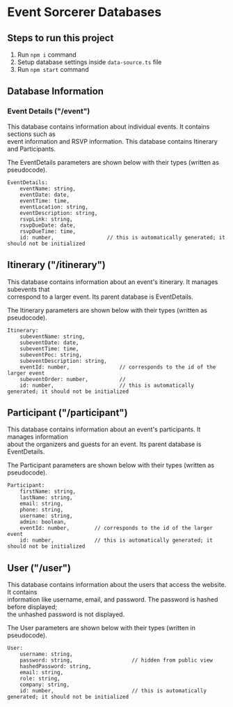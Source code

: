 # Event Sorcerer Databases

## Steps to run this project

1. Run `npm i` command
2. Setup database settings inside `data-source.ts` file
3. Run `npm start` command

## Database Information

### Event Details ("/event")

This database contains information about individual events. It contains sections such as \
event information and RSVP information. This database contains Itinerary and Participants.

The EventDetails parameters are shown below with their types (written as pseudocode).

```
EventDetails:
    eventName: string,
    eventDate: date,
    eventTime: time,
    eventLocation: string,
    eventDescription: string,
    rsvpLink: string,
    rsvpDueDate: date,
    rsvpDueTime: time,
    id: number,                 // this is automatically generated; it should not be initialized
```

## Itinerary ("/itinerary")

This database contains information about an event's itinerary. It manages subevents that \
correspond to a larger event. Its parent database is EventDetails.

The Itinerary parameters are shown below with their types (written as pseudocode).

```
Itinerary:
    subeventName: string,
    subeventDate: date,
    subeventTime: time,
    subeventPoc: string,
    subeventDescription: string,
    eventId: number,                // corresponds to the id of the larger event
    subeventOrder: number,          //
    id: number,                     // this is automatically generated; it should not be initialized
```

## Participant ("/participant")

This database contains information about an event's participants. It manages information \
about the organizers and guests for an event. Its parent database is EventDetails.

The Participant parameters are shown below with their types (written as pseudocode).

```
Participant:
    firstName: string,
    lastName: string,
    email: string,
    phone: string,
    username: string,
    admin: boolean,
    eventId: number,        // corresponds to the id of the larger event
    id: number,             // this is automatically generated; it should not be initialized
```

## User ("/user")

This database contains information about the users that access the website. It contains \
information like username, email, and password. The password is hashed before displayed; \
the unhashed password is not displayed.

The User parameters are shown below with their types (written in pseudocode).

```
User:
    username: string,
    password: string,                   // hidden from public view
    hashedPassword: string,
    email: string,
    role: string,
    company: string,
    id: number,                         // this is automatically generated; it should not be initialized
```
